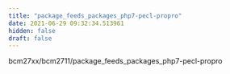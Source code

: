 ```yaml
---
title: "package_feeds_packages_php7-pecl-propro"
date: 2021-06-29 09:32:34.513961
hidden: false
draft: false
---
```


bcm27xx/bcm2711/package_feeds_packages_php7-pecl-propro

